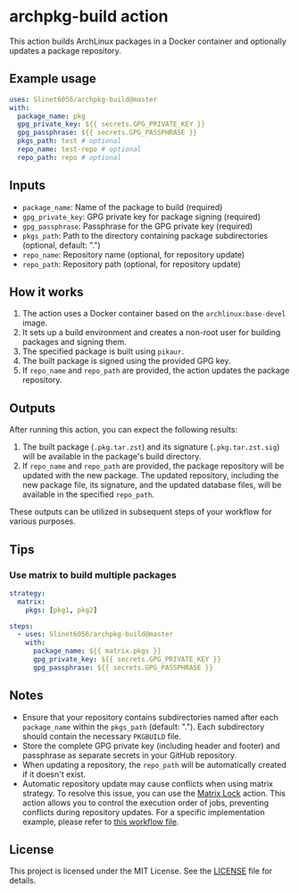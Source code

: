 # archpkg-build action

This action builds ArchLinux packages in a Docker container and optionally updates a package repository.

## Example usage

```yml
uses: Slinet6056/archpkg-build@master
with:
  package_name: pkg
  gpg_private_key: ${{ secrets.GPG_PRIVATE_KEY }}
  gpg_passphrase: ${{ secrets.GPG_PASSPHRASE }}
  pkgs_path: test # optional
  repo_name: test-repo # optional
  repo_path: repo # optional
```

## Inputs

- `package_name`: Name of the package to build (required)
- `gpg_private_key`: GPG private key for package signing (required)
- `gpg_passphrase`: Passphrase for the GPG private key (required)
- `pkgs_path`: Path to the directory containing package subdirectories (optional, default: ".")
- `repo_name`: Repository name (optional, for repository update)
- `repo_path`: Repository path (optional, for repository update)

## How it works

1. The action uses a Docker container based on the `archlinux:base-devel` image.
2. It sets up a build environment and creates a non-root user for building packages and signing them.
3. The specified package is built using `pikaur`.
4. The built package is signed using the provided GPG key.
5. If `repo_name` and `repo_path` are provided, the action updates the package repository.

## Outputs

After running this action, you can expect the following results:

1. The built package (`.pkg.tar.zst`) and its signature (`.pkg.tar.zst.sig`) will be available in the package's build directory.
2. If `repo_name` and `repo_path` are provided, the package repository will be updated with the new package. The updated repository, including the new package file, its signature, and the updated database files, will be available in the specified `repo_path`.

These outputs can be utilized in subsequent steps of your workflow for various purposes.

## Tips

### Use matrix to build multiple packages

```yml
strategy:
  matrix:
    pkgs: [pkg1, pkg2]

steps:
  - uses: Slinet6056/archpkg-build@master
    with:
      package_name: ${{ matrix.pkgs }}
      gpg_private_key: ${{ secrets.GPG_PRIVATE_KEY }}
      gpg_passphrase: ${{ secrets.GPG_PASSPHRASE }}
```

## Notes

- Ensure that your repository contains subdirectories named after each `package_name` within the `pkgs_path` (default: "."). Each subdirectory should contain the necessary `PKGBUILD` file.
- Store the complete GPG private key (including header and footer) and passphrase as separate secrets in your GitHub repository.
- When updating a repository, the `repo_path` will be automatically created if it doesn't exist.
- Automatic repository update may cause conflicts when using matrix strategy. To resolve this issue, you can use the [Matrix Lock](https://github.com/marketplace/actions/matrix-lock) action. This action allows you to control the execution order of jobs, preventing conflicts during repository updates. For a specific implementation example, please refer to [this workflow file](https://github.com/Slinet6056/AUR/blob/master/.github/workflows/build.yml).

## License

This project is licensed under the MIT License. See the [LICENSE](LICENSE) file for details.
